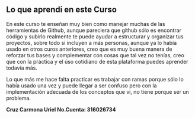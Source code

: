 ## Lo que aprendi en este Curso

En este curso te enseñan muy bien como manejar muchas de las herramientas de Github, aunque pareciera que github sólo es encontrar código y subirlo
realmente te puede ayudar a estructurar y organizar tus proyectos, sobre todo si incluyen a más personas, aunque ya lo había usado en otros
curos anteriores, creo que es muy buena manera de reforzar tus bases y complementar con cosas que tal vez no tenías, creo que con 
la práctica y el úso cotidiano de esta plataforma puedes aprender todavía más.

Lo que más me hace falta practicar es trabajar con ramas porque sólo lo había usado una vez y puede llegar a ser confuso pero con la implementación
adecuada de los conceptos que vi, no tiene porque ser un problema.

**Cruz Carmona Uriel No.Cuenta: 316026734**
